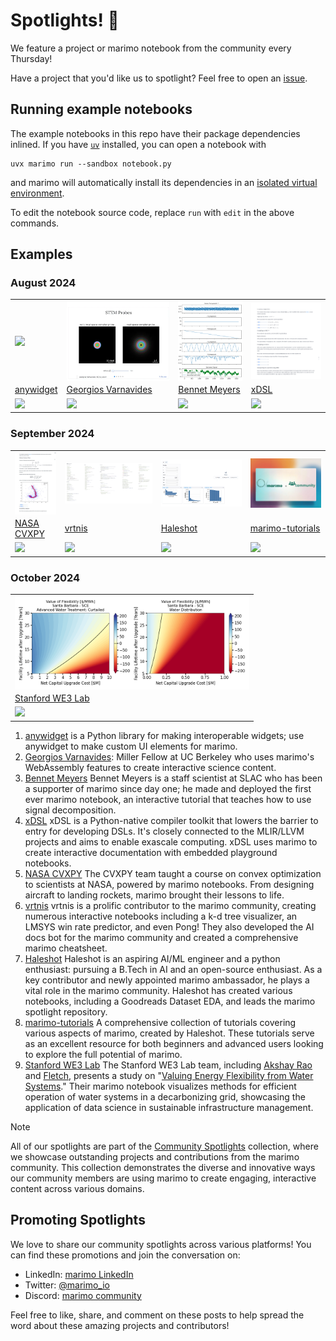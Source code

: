 # Spotlights! 🌟

We feature a project or marimo notebook from the community every Thursday!

Have a project that you'd like us to spotlight? Feel free to open an [issue](https://github.com/marimo-team/spotlights/issues).

## Running example notebooks

The example notebooks in this repo have their package dependencies inlined.
If you have [`uv`](https://github.com/astral-sh/uv) installed, you can open a
notebook with

```shell
uvx marimo run --sandbox notebook.py
```

and marimo will automatically install its dependencies in an [isolated
virtual environment](https://marimo.io/blog/sandboxed-notebooks).

To edit the notebook source code, replace `run` with `edit` in the above commands.

## Examples

### August 2024
<table border="0">
  <tr>
    <td>
      <a target="_blank" href="https://x.com/trevmanz/status/1818664678609858802">
        <img src="assets/001-anywidget.gif" style="max-height: 150px; width: auto; display: block" />
      </a>
    </td>
    <td>
      <a target="_blank" href="https://marimo.io/p/@gvarnavides/stem-probes">
        <img src="assets/002-stem-probes.png" style="max-height: 150px; width: auto; display: block" />
      </a>
    </td>
    <td>
      <a target="_blank" href="https://signal-decomp-tutorial.org/">
        <img src="assets/003-bennet-meyers.png" style="max-height: 150px; width: auto; display: block" />
      </a>
    </td>
    <td>
      <a target="_blank" href="https://xdsl.dev/index">
        <img src="assets/004-xdsl.png" style="max-height: 150px; width: auto; display: block"/>
      </a>
    </td>
  </tr>
  <tr>
    <td>
      <a href="001-anywidget/">anywidget</a>
    </td>
    <td>
      <a href="002-stem-probes/">Georgios Varnavides</a>
    </td>
    <td>
      <a href="003-bennet-meyers/">Bennet Meyers</a>
    </td>
    <td>
      <a href="004-xdsl/">xDSL</a>
    </td>
  </tr>
  <tr>
    <td>
      <a target="_blank" href="https://marimo.io/p/@spotlights/001-anywidgets-trevor-manz">
        <img src="https://marimo.io/shield.svg"/>
      </a>
    </td>
    <td>
      <a target="_blank" href="https://marimo.io/p/@gvarnavides/stem-probes">
        <img src="https://marimo.io/shield.svg"/>
      </a>
    </td>
    <td>
      <a target="_blank" href="https://marimo.io/@public/signal-decomposition">
        <img src="https://marimo.io/shield.svg"/>
      </a>
    </td>
    <td>
      <a target="_blank" href="https://marimo.io/p/@spotlights/004-xdsl">
        <img src="https://marimo.io/shield.svg"/>
      </a>
    </td>
  </tr>
</table>

### September 2024
<table border="0">
  <tr>
    <td>
      <a target="_blank" href="https://cvxgrp.org/nasa/">
        <img src="./assets/005-cvxpy-nasa.png" style="max-height: 150px; width: auto; display: block" />
      </a>
    </td>
    <td>
      <a target="_blank" href="https://github.com/vrtnis/marimo-cheat-sheet">
        <img src="./assets/006-vrtnis.png" style="max-height: 150px; width: auto; display: block" />
      </a>
    </td>
    <td>
      <a target="_blank" href="https://github.com/Haleshot/Goodreads-Dataset-EDA">
        <img src="./assets/007-haleshot.png" style="max-height: 150px; width: auto; display: block" />
      </a>
    </td>
    <td>
      <a target="_blank" href="https://github.com/Haleshot/marimo-tutorials">
        <img src="./assets/008-marimo-tutorials.png" style="max-height: 150px; width: auto; display: block" />
      </a>
    </td>
  </tr>
  <tr>
    <td>
      <a href="005-cvxpy-nasa/">NASA CVXPY</a>
    </td>
    <td>
      <a href="006-vrtnis/">vrtnis</a>
    </td>
    <td>
      <a href="007-haleshot/">Haleshot</a>
    </td>
    <td>
      <a href="008-marimo-tutorials/">marimo-tutorials</a>
    </td>
  </tr>
  <tr>
    <td>
      <a target="_blank" href="https://marimo.io/c/@convex-optimization-nasa/convex-optimization-short-course-nasa">
        <img src="https://marimo.io/shield.svg"/>
      </a>
    </td>
    <td>
      <a target="_blank" href="https://marimo.io/p/@spotlights/006-vrtnis">
        <img src="https://marimo.io/shield.svg"/>
      </a>
    </td>
    <td>
      <a target="_blank" href="https://marimo.io/p/@haleshot/goodreads-dataset-eda">
        <img src="https://marimo.io/shield.svg"/>
      </a>
    </td>
    <td>
      <a target="_blank" href="https://marimo.io/c/@haleshot/marimo-tutorials">
        <img src="https://marimo.io/shield.svg"/>
      </a>
    </td>
  </tr>
</table>

### October 2024
<table border="0">
  <tr>
    <td>
      <a target="_blank" href="https://lvof.we3lab.tech/">
        <img src="./assets/009-WE3-Lab.png" style="max-height: 150px; width: auto; display: block" />
      </a>
    </td>
  </tr>
  <tr>
    <td>
      <a href="009-water-systems/">Stanford WE3 Lab</a>
    </td>
  </tr>
  <tr>
    <td>
      <a target="_blank" href="https://lvof.we3lab.tech/">
        <img src="https://marimo.io/shield.svg"/>
      </a>
    </td>
  </tr>
</table>

1. [anywidget](001-anywidget/) is a Python library for making interoperable
   widgets; use anywidget to make custom UI elements for marimo.
2. [Georgios Varnavides](002-stem-probes/): Miller Fellow at UC Berkeley who uses marimo's WebAssembly features to create interactive science content.
3. [Bennet Meyers](003-bennet-meyers/) Bennet Meyers is a staff scientist
   at SLAC who has been a supporter of marimo since day one; he made and
   deployed the first ever marimo notebook, an interactive tutorial
   that teaches how to use signal decomposition.
4. [xDSL](004-xdsl/) xDSL is a Python-native compiler toolkit that lowers the barrier to entry for developing DSLs. It's closely connected to the MLIR/LLVM projects and aims to enable exascale computing. xDSL uses marimo to create interactive documentation with embedded playground notebooks.
5. [NASA CVXPY](005-nasa-cvxpy/) The CVXPY team taught a course on convex optimization to scientists at NASA, powered by marimo notebooks. From designing aircraft to landing rockets, marimo brought their lessons to life.
6. [vrtnis](006-vrtnis/) vrtnis is a prolific contributor to the marimo community, creating numerous interactive notebooks including a k-d tree visualizer, an LMSYS win rate predictor, and even Pong! They also developed the AI docs bot for the marimo community and created a comprehensive marimo cheatsheet.
7. [Haleshot](007-haleshot/) Haleshot is an aspiring AI/ML engineer and a python enthusiast: pursuing a B.Tech in AI and an open-source enthusiast. As a key contributor and newly appointed marimo ambassador, he plays a vital role in the marimo community. Haleshot has created various notebooks, including a Goodreads Dataset EDA, and leads the marimo spotlight repository.
8. [marimo-tutorials](008-marimo-tutorials/) A comprehensive collection of tutorials covering various aspects of marimo, created by Haleshot. These tutorials serve as an excellent resource for both beginners and advanced users looking to explore the full potential of marimo.
9. [Stanford WE3 Lab](009-water-systems/) The Stanford WE3 Lab team, including [Akshay Rao](https://x.com/raodoesresearch) and [Fletch](https://github.com/fletchapin), presents a study on "[Valuing Energy Flexibility from Water Systems](https://www.nature.com/articles/s44221-024-00316-4)." Their marimo notebook visualizes methods for efficient operation of water systems in a decarbonizing grid, showcasing the application of data science in sustainable infrastructure management.

>[!NOTE]
> All of our spotlights are part of the [Community Spotlights](https://marimo.io/c/@spotlights/community-spotlights) collection, where we showcase outstanding projects and contributions from the marimo community. This collection demonstrates the diverse and innovative ways our community members are using marimo to create engaging, interactive content across various domains.

## Promoting Spotlights

We love to share our community spotlights across various platforms! You can find these promotions and join the conversation on:

- LinkedIn: [marimo LinkedIn](https://www.linkedin.com/company/marimo-io/)
- Twitter: [@marimo_io](https://x.com/marimo_io)
- Discord: [marimo community](https://discord.gg/JE7nhX6mD8)

Feel free to like, share, and comment on these posts to help spread the word about these amazing projects and contributors!
